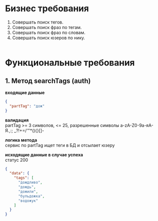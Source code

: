 # Бизнес требования
1. Совершать поиск тегов.
2. Совершать поиск фраз по тегам.
3. Совершать поиск фраз по словам.
4. Совершать поиск юзеров по нику.<br/><br/>

# Функциональные требования
## 1. Метод searchTags (auth)
**входящие данные**<br/>
```json
{
  "partTag": "дож"
}
```
**валидация**<br/>
partTag >= 3 символов, <= 25, разрешенные символы a-zA-Z0-9а-яА-Я.,:; _?!+=/'\"*(){}[]-<br/>

**логика метода**<br/>
сервис по partTag ищет теги в БД и отсылает юзеру

**исходящие данные в случае успеха** <br/>статус 200
```json
{
  "data": {
    "tags": [
      "дождливо",
      "дождь",
      "дожили",
      "бульдожка",
      "водожук"
    ]
  }
}
```